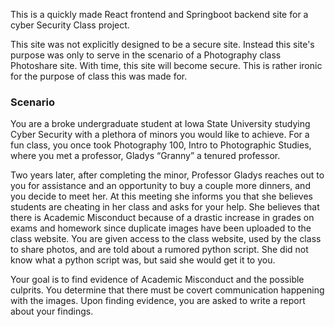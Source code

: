This is a quickly made React frontend and Springboot backend site for a cyber Security Class project.

This site was not explicitly designed to be a secure site. Instead this site's purpose was only
to serve in the scenario of a Photography class Photoshare site. With time, this site will
become secure. This is rather ironic for the purpose of class this was made for. 

### Scenario
You are a broke undergraduate student at Iowa State University studying Cyber Security with a plethora of minors 
you would like to achieve. For a fun class, you once took Photography 100, Intro to Photographic Studies, 
where you met a professor, Gladys “Granny” a tenured professor. 

Two years later, after completing the minor, Professor Gladys reaches out to you for assistance and an opportunity to 
buy a couple more dinners, and you decide to meet her. At this meeting she informs you that she believes students are 
cheating in her class and asks for your help. She believes that there is Academic Misconduct because of a 
drastic increase in grades on exams and homework since duplicate images have been uploaded to the class website. 
You are given access to the class website, used by the class to share photos, and are told about a rumored python script. 
She did not know what a python script was, but said she would get it to you. 

Your goal is to find evidence of Academic Misconduct and the possible culprits. You determine that there must be 
covert communication happening with the images. Upon finding evidence, you are asked to write a report about your findings.
